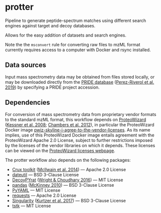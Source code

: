 # protter

Pipeline to generate peptide-spectrum matches using different search engines against target and decoy databases.

Allows for the easy addition of datasets and search engines.

Note the the `msconvert` rule for converting raw files to mzML format currently
requires access to a computer with Docker and rsync installed.

## Data sources

Input mass spectrometry data may be obtained from files stored locally,
or may be downloaded directly from the
[PRIDE database](https://www.ebi.ac.uk/pride/)
([Perez-Riverol et al. 2019](https://doi.org/10.1093/nar/gky1106))
by specifying a PRIDE project accession.

## Dependencies

For conversion of mass spectrometry data from proprietary vendor
formats to the standard mzML format, this workflow depends on
[ProteoWizard](http://www.proteowizard.org)
([Kessner et al. 2008](https://doi.org/10.1093/bioinformatics/btn323);
[Chambers et al. 2012](https://doi.org/10.1038/nbt.2377)),
in particular the ProteoWizard Docker image
[pwiz-skyline-i-agree-to-the-vendor-licenses](
https://hub.docker.com/r/chambm/pwiz-skyline-i-agree-to-the-vendor-licenses).
As its name implies, use of this ProteoWizard Docker image entails agreement with the
ProteoWizard Apache 2.0 License, subject to further restrictions imposed by the licenses
of the vendor libraries on which it depends. These licenses can be viewed on the
[ProteoWizard licenses webpage](http://www.proteowizard.org/licenses.html).

The protter workflow also depends on the following packages:

- [Crux toolkit](https://crux.ms/)
  ([McIlwain et al. 2014](https://doi.org/10.1021/pr500741y))
  — Apache 2.0 License
- [dateutil](https://anaconda.org/anaconda/python-dateutil)
  — BSD 3-Clause License
- [DecoyPYrat](https://anaconda.org/bioconda/decoypyrat)
  ([Wright & Choudhary 2016](https://doi.org/10.4172/jpb.1000404))
  — MIT License
- [pandas](https://pandas.pydata.org/)
  ([McKinney 2010](https://doi.org/10.25080/Majora-92bf1922-00a))
  — BSD 3-Clause License
- [PyYAML](https://pyyaml.org)
  — MIT License
- [requests](https://requests.readthedocs.io/en/master/)
  — Apache 2.0 License
- [Singularity](https://sylabs.io)
  ([Kurtzer et al. 2017](https://doi.org/10.1371/journal.pone.0177459))
  — BSD 3-Clause License
- [tstk](https://anaconda.org/tdido/tstk)
  — MIT License